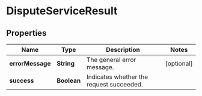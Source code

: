 

# DisputeServiceResult


## Properties

| Name | Type | Description | Notes |
|------------ | ------------- | ------------- | -------------|
|**errorMessage** | **String** | The general error message. |  [optional] |
|**success** | **Boolean** | Indicates whether the request succeeded. |  |



